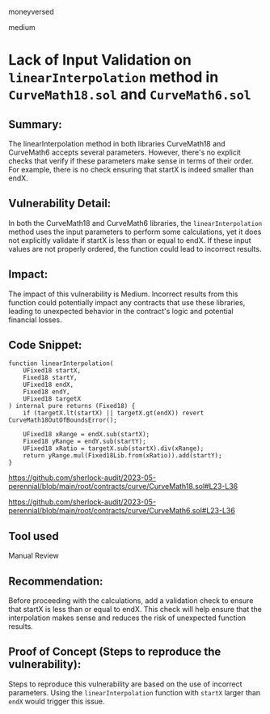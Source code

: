 moneyversed

medium

# Lack of Input Validation on `linearInterpolation` method in `CurveMath18.sol` and `CurveMath6.sol`

## Summary:
The linearInterpolation method in both libraries CurveMath18 and CurveMath6 accepts several parameters. However, there's no explicit checks that verify if these parameters make sense in terms of their order. For example, there is no check ensuring that startX is indeed smaller than endX.

## Vulnerability Detail:
In both the CurveMath18 and CurveMath6 libraries, the `linearInterpolation` method uses the input parameters to perform some calculations, yet it does not explicitly validate if startX is less than or equal to endX. If these input values are not properly ordered, the function could lead to incorrect results.

## Impact:
The impact of this vulnerability is Medium. Incorrect results from this function could potentially impact any contracts that use these libraries, leading to unexpected behavior in the contract's logic and potential financial losses.

## Code Snippet:

```solidity
function linearInterpolation(
    UFixed18 startX,
    Fixed18 startY,
    UFixed18 endX,
    Fixed18 endY,
    UFixed18 targetX
) internal pure returns (Fixed18) {
    if (targetX.lt(startX) || targetX.gt(endX)) revert CurveMath18OutOfBoundsError();

    UFixed18 xRange = endX.sub(startX);
    Fixed18 yRange = endY.sub(startY);
    UFixed18 xRatio = targetX.sub(startX).div(xRange);
    return yRange.mul(Fixed18Lib.from(xRatio)).add(startY);
}
```

https://github.com/sherlock-audit/2023-05-perennial/blob/main/root/contracts/curve/CurveMath18.sol#L23-L36

https://github.com/sherlock-audit/2023-05-perennial/blob/main/root/contracts/curve/CurveMath6.sol#L23-L36

## Tool used

Manual Review

## Recommendation:
Before proceeding with the calculations, add a validation check to ensure that startX is less than or equal to endX. This check will help ensure that the interpolation makes sense and reduces the risk of unexpected function results.

## Proof of Concept (Steps to reproduce the vulnerability):
Steps to reproduce this vulnerability are based on the use of incorrect parameters. Using the `linearInterpolation` function with `startX` larger than `endX` would trigger this issue. 
